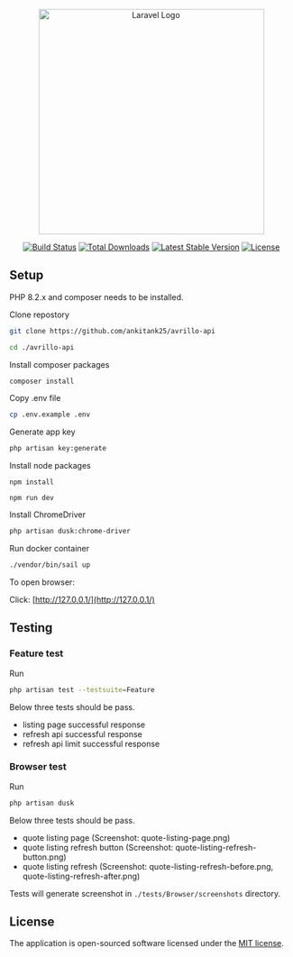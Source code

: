 <p align="center"><a href="https://laravel.com" target="_blank"><img src="https://raw.githubusercontent.com/laravel/art/master/logo-lockup/5%20SVG/2%20CMYK/1%20Full%20Color/laravel-logolockup-cmyk-red.svg" width="400" alt="Laravel Logo"></a></p>

<p align="center">
<a href="https://github.com/laravel/framework/actions"><img src="https://github.com/laravel/framework/workflows/tests/badge.svg" alt="Build Status"></a>
<a href="https://packagist.org/packages/laravel/framework"><img src="https://img.shields.io/packagist/dt/laravel/framework" alt="Total Downloads"></a>
<a href="https://packagist.org/packages/laravel/framework"><img src="https://img.shields.io/packagist/v/laravel/framework" alt="Latest Stable Version"></a>
<a href="https://packagist.org/packages/laravel/framework"><img src="https://img.shields.io/packagist/l/laravel/framework" alt="License"></a>
</p>

## Setup

PHP 8.2.x and composer needs to be installed.

Clone repostory
```bash
git clone https://github.com/ankitank25/avrillo-api
```
```bash
cd ./avrillo-api
```
Install composer packages
```bash
composer install
```
Copy .env file
```bash
cp .env.example .env
```
Generate app key
```bash
php artisan key:generate
```
Install node packages
```npm
npm install
```
```npm
npm run dev
```
Install ChromeDriver
```bash
php artisan dusk:chrome-driver
```
Run docker container
```bash
./vendor/bin/sail up
```

To open browser:

Click:
[http://127.0.0.1/](http://127.0.0.1/)


## Testing
### Feature test

Run
```bash
php artisan test --testsuite=Feature
```
Below three tests should be pass.
 - listing page successful response
 - refresh api successful response
 - refresh api limit successful response

### Browser test

Run
```bash
php artisan dusk
```
Below three tests should be pass.
- quote listing page (Screenshot: quote-listing-page.png)
- quote listing refresh button (Screenshot: quote-listing-refresh-button.png)
- quote listing refresh (Screenshot: quote-listing-refresh-before.png, quote-listing-refresh-after.png)

Tests will generate screenshot in ``./tests/Browser/screenshots`` directory.

## License

The application is open-sourced software licensed under the [MIT license](https://opensource.org/licenses/MIT).
